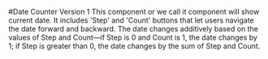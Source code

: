 #Date Counter Version 1
This component or we call it component will show current date.
It includes 'Step' and 'Count' buttons that let users navigate the date forward and backward.
The date changes additively based on the values of Step and Count—if Step is 0 and Count is 1, the date changes by 1; if Step is greater than 0, the date changes by the sum of Step and Count.
